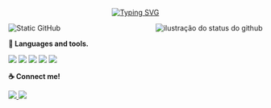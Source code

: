 <p align="center">
  <a href="https://git.io/typing-svg">
    <img src="https://readme-typing-svg.herokuapp.com?font=Fira+Code&pause=1000&color=F8EFD4&center=true&width=500&lines=Hello%2C+MY+NAME+is+Ana+Luiza;I'm+am+an+economics+student;&nbsp;&nbsp;Be+Welcome!+:%29&nbsp;&nbsp;" alt="Typing SVG">
  </a>
</p>


<img align='right' src="https://github-readme-stats.vercel.app/api?username=analusz&show_icons=true&title_color=783c00&text_color=af552e&icon_color=783c00&bg_color=f8efd4&cache_seconds=2300" alt="ilustração do status do github">
<p> <img src="https://img.shields.io/static/v1?label=Overview&message=ANALUIZA&color=f8efd4&style=for-the-badge&logo=GitHub" alt="Static GitHub"> <br> 
<p>
  <strong>🔧 Languages and tools.</strong> </p>
  <p>
  <img src="https://img.shields.io/badge/HTML5-F8EFD4?style=for-the-badge&logo=html5&logoColor=783C00"/>
  <img src="https://img.shields.io/badge/CSS3-F8EFD4?style=for-the-badge&logo=CSS3&logoColor=783C00"/>
  <img src="https://img.shields.io/badge/Python-F8EFD4?style=for-the-badge&logo=Python&logoColor=783C00"/>
  <img src="https://img.shields.io/badge/MySQL-F8EFD4?style=for-the-badge&logo=MySQL&logoColor=783C00"/>
  <img src="https://img.shields.io/badge/JavaScript-F8EFD4?style=for-the-badge&logo=javascript&logoColor=783C00"/>
  </p>

<p>
  <strong>☕ Connect me!</strong> 
</p>
  <a href="https://www.linkedin.com/in/ana-luiza-souza-ribeiro-/" target="_blank">
    <img src="https://img.shields.io/badge/LinkedIn-F8EFD4?style=for-the-badge&logo=linkedin&logoColor=783C00">
  </a>
  <a href="https://www.instagram.com/analu.szribeiro/" target="_blank">
    <img src="https://img.shields.io/badge/Instagram-F8EFD4?style=for-the-badge&logo=instagram&logoColor=783C00">
  </a>
  





 

